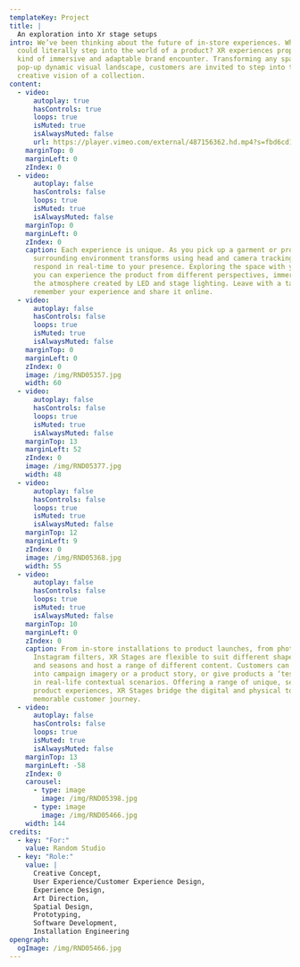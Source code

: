 ```yaml
---
templateKey: Project
title: |
  An exploration into Xr stage setups
intro: We’ve been thinking about the future of in-store experiences. What if you
  could literally step into the world of a product? XR experiences propose a new
  kind of immersive and adaptable brand encounter. Transforming any space into a
  pop-up dynamic visual landscape, customers are invited to step into the
  creative vision of a collection.
content:
  - video:
      autoplay: true
      hasControls: true
      loops: true
      isMuted: true
      isAlwaysMuted: false
      url: https://player.vimeo.com/external/487156362.hd.mp4?s=fbd6cd1e6d91af3267cd7972bf43ba975c41b808&profile_id=175
    marginTop: 0
    marginLeft: 0
    zIndex: 0
  - video:
      autoplay: false
      hasControls: false
      loops: true
      isMuted: true
      isAlwaysMuted: false
    marginTop: 0
    marginLeft: 0
    zIndex: 0
    caption: Each experience is unique. As you pick up a garment or product, the
      surrounding environment transforms using head and camera tracking to
      respond in real-time to your presence. Exploring the space with your body,
      you can experience the product from different perspectives, immersed in
      the atmosphere created by LED and stage lighting. Leave with a takeaway to
      remember your experience and share it online.
  - video:
      autoplay: false
      hasControls: false
      loops: true
      isMuted: true
      isAlwaysMuted: false
    marginTop: 0
    marginLeft: 0
    zIndex: 0
    image: /img/RND05357.jpg
    width: 60
  - video:
      autoplay: false
      hasControls: false
      loops: true
      isMuted: true
      isAlwaysMuted: false
    marginTop: 13
    marginLeft: 52
    zIndex: 0
    image: /img/RND05377.jpg
    width: 48
  - video:
      autoplay: false
      hasControls: false
      loops: true
      isMuted: true
      isAlwaysMuted: false
    marginTop: 12
    marginLeft: 9
    zIndex: 0
    image: /img/RND05368.jpg
    width: 55
  - video:
      autoplay: false
      hasControls: false
      loops: true
      isMuted: true
      isAlwaysMuted: false
    marginTop: 10
    marginLeft: 0
    zIndex: 0
    caption: From in-store installations to product launches, from photobooths to
      Instagram filters, XR Stages are flexible to suit different shapes, scales
      and seasons and host a range of different content. Customers can enter
      into campaign imagery or a product story, or give products a ‘test-drive
      in real-life contextual scenarios. Offering a range of unique, sensorial
      product experiences, XR Stages bridge the digital and physical to create a
      memorable customer journey.
  - video:
      autoplay: false
      hasControls: false
      loops: true
      isMuted: true
      isAlwaysMuted: false
    marginTop: 13
    marginLeft: -58
    zIndex: 0
    carousel:
      - type: image
        image: /img/RND05398.jpg
      - type: image
        image: /img/RND05466.jpg
    width: 144
credits:
  - key: "For:"
    value: Random Studio
  - key: "Role:"
    value: |
      Creative Concept,
      User Experience/Customer Experience Design,
      Experience Design,
      Art Direction,
      Spatial Design,
      Prototyping,
      Software Development,
      Installation Engineering
opengraph:
  ogImage: /img/RND05466.jpg
---
```

